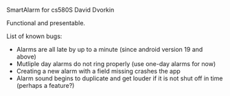 SmartAlarm for cs580S David Dvorkin

Functional and presentable.

List of known bugs:
- Alarms are all late by up to a minute (since android version 19 and above)
- Mutliple day alarms do not ring properly (use one-day alarms for now)
- Creating a new alarm with a field missing crashes the app
- Alarm sound begins to duplicate and get louder if it is not shut off in time (perhaps a feature?)

